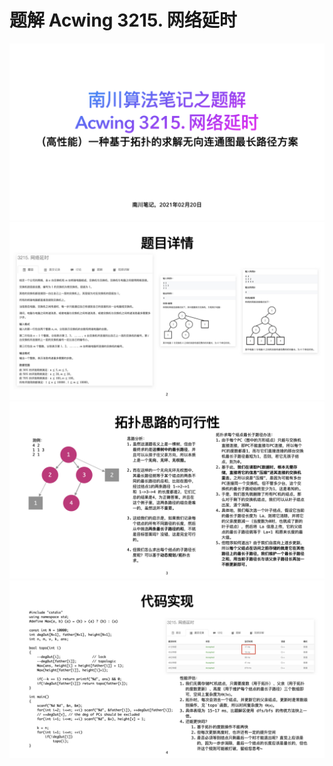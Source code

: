 # 题解 Acwing 3215. 网络延时

![](.imgs/001.jpeg) ![](.imgs/002.jpeg) ![](.imgs/003.jpeg) ![](.imgs/004.jpeg)
